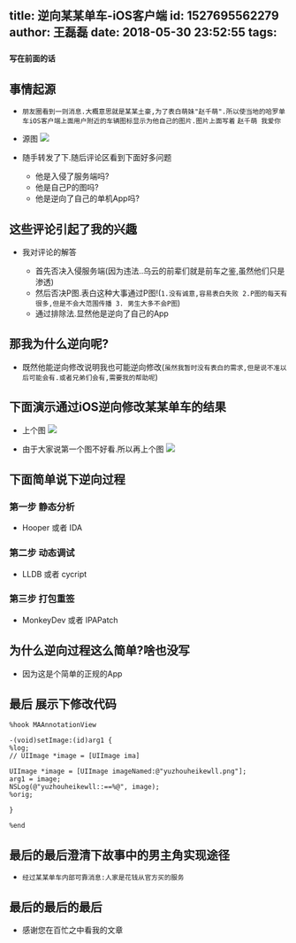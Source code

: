 title: 逆向某某单车-iOS客户端
id: 1527695562279
author: 王磊磊
date: 2018-05-30 23:52:55
tags:
---
###  ```写在前面的话``` 



## 事情起源


- ```朋友圈看到一则消息.大概意思就是某某土豪,为了表白萌妹"赵千萌".所以使当地的哈罗单车iOS客户端上面用户附近的车辆图标显示为他自己的图片.图片上面写着``` ```赵千萌 我爱你```

- 源图 
![](https://user-gold-cdn.xitu.io/2018/5/23/1638c46ea5c8d3de)


- 随手转发了下.随后评论区看到下面好多问题

    - 他是入侵了服务端吗?
    - 他是自己P的图吗?
    - 他是逆向了自己的单机App吗?


## 这些评论引起了我的兴趣

- 我对评论的解答

  - 首先否决入侵服务端(因为违法..乌云的前辈们就是前车之鉴,虽然他们只是渗透)
  - 然后否决P图.表白这种大事通过P图!(```1.没有诚意,容易表白失败 2.P图的每天有很多,但是不会大范围传播 3. 男生大多不会P图```)
  - 通过排除法.显然他是逆向了自己的App
  
  
## 那我为什么逆向呢?

- 既然他能逆向修改说明我也可能逆向修改(```虽然我暂时没有表白的需求,但是说不准以后可能会有.或者兄弟们会有,需要我的帮助呢```)

## 下面演示通过iOS逆向修改某某单车的结果

- 上个图
![](https://user-gold-cdn.xitu.io/2018/5/23/1638c4fc138072f5?w=1080&h=1921&f=jpeg&s=126444)

- 由于大家说第一个图不好看.所以再上个图
![](https://user-gold-cdn.xitu.io/2018/5/23/1638c4ec19d65462?w=1080&h=1921&f=jpeg&s=131651)

## 下面简单说下逆向过程


### 第一步 静态分析

- Hooper 或者 IDA


### 第二步 动态调试


- LLDB 或者 cycript


### 第三步 打包重签

- MonkeyDev 或者 IPAPatch


## 为什么逆向过程这么简单?啥也没写

- 因为这是个简单的正规的App


## 最后 展示下修改代码


```
%hook MAAnnotationView

-(void)setImage:(id)arg1 {
%log;
// UIImage *image = [UIImage ima]

UIImage *image = [UIImage imageNamed:@"yuzhouheikewll.png"];
arg1 = image;
NSLog(@"yuzhouheikewll::==%@", image);
%orig;

}

%end
```

## 最后的最后澄清下故事中的男主角实现途径
- ```经过某某单车内部可靠消息:人家是花钱从官方买的服务```
## 最后的最后的最后

- 感谢您在百忙之中看我的文章